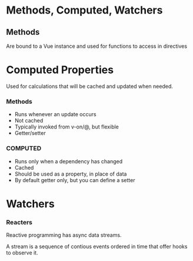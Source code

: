 # Methods, Computed, Watchers

## Methods
Are bound to a Vue instance and used for functions to access in directives

# Computed Properties

Used for calculations that will be cached and updated when needed.


### Methods
* Runs whenever an update occurs
* Not cached
* Typically invoked from v-on/@, but flexible
* Getter/setter

### COMPUTED
* Runs only when a dependency has changed
* Cached
* Should be used as a property, in place of data
* By default getter only, but you can define a setter


# Watchers

### Reacters
Reactive programming has async data streams.

A stream is a sequence of contious events ordered in time that offer hooks to observe it. 
